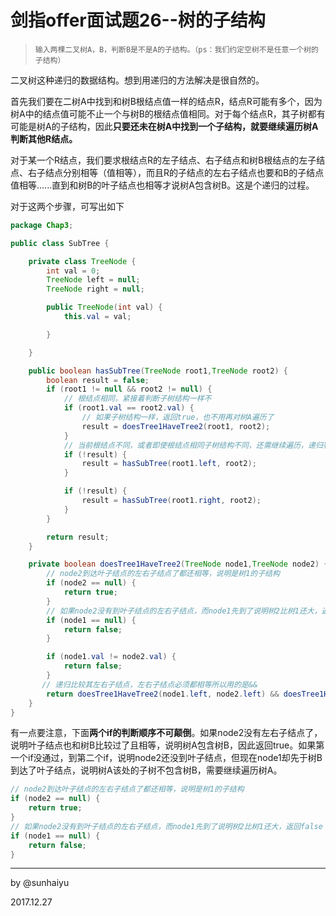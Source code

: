 # 剑指offer面试题26--树的子结构

> ```
> 输入两棵二叉树A，B，判断B是不是A的子结构。（ps：我们约定空树不是任意一个树的子结构）
> ```

二叉树这种递归的数据结构。想到用递归的方法解决是很自然的。

首先我们要在二树A中找到和树B根结点值一样的结点R，结点R可能有多个，因为树A中的结点值可能不止一个与树B的根结点值相同。对于每个结点R，其子树都有可能是树A的子结构，因此**只要还未在树A中找到一个子结构，就要继续遍历树A判断其他R结点。**

对于某一个R结点，我们要求根结点R的左子结点、右子结点和树B根结点的左子结点、右子结点分别相等（值相等），而且R的子结点的左右子结点也要和B的子结点值相等......直到和树B的叶子结点也相等才说树A包含树B。这是个递归的过程。

对于这两个步骤，可写出如下

```java
package Chap3;

public class SubTree {

    private class TreeNode {
        int val = 0;
        TreeNode left = null;
        TreeNode right = null;

        public TreeNode(int val) {
            this.val = val;

        }

    }

    public boolean hasSubTree(TreeNode root1,TreeNode root2) {
        boolean result = false;
        if (root1 != null && root2 != null) {
            // 根结点相同，紧接着判断子树结构一样不
            if (root1.val == root2.val) {
                // 如果子树结构一样，返回true，也不用再对树A遍历了
                result = doesTree1HaveTree2(root1, root2);
            }
            // 当前根结点不同，或者即使根结点相同子树结构不同，还需继续遍历，递归判断左右子树
            if (!result) {
                result = hasSubTree(root1.left, root2);
            }

            if (!result) {
                result = hasSubTree(root1.right, root2);
            }
        }

        return result;
    }

    private boolean doesTree1HaveTree2(TreeNode node1,TreeNode node2) {
        // node2到达叶子结点的左右子结点了都还相等，说明是树1的子结构
        if (node2 == null) {
            return true;
        }
        // 如果node2没有到叶子结点的左右子结点，而node1先到了说明树2比树1还大，返回false
        if (node1 == null) {
            return false;
        }

        if (node1.val != node2.val) {
            return false;
        }
	   // 递归比较其左右子结点，左右子结点必须都相等所以用的是&&
        return doesTree1HaveTree2(node1.left, node2.left) && doesTree1HaveTree2(node1.right, node2.right);
    }
}

```

有一点要注意，下面**两个if的判断顺序不可颠倒**。如果node2没有左右子结点了，说明叶子结点也和树B比较过了且相等，说明树A包含树B，因此返回true。如果第一个if没通过，到第二个if，说明node2还没到叶子结点，但现在node1却先于树B到达了叶子结点，说明树A该处的子树不包含树B，需要继续遍历树A。

```java
// node2到达叶子结点的左右子结点了都还相等，说明是树1的子结构
if (node2 == null) {
  	return true;
}
// 如果node2没有到叶子结点的左右子结点，而node1先到了说明树2比树1还大，返回false
if (node1 == null) {
  	return false;
}
```

---

by @sunhaiyu

2017.12.27
